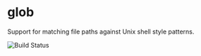 glob
====

Support for matching file paths against Unix shell style patterns.

![[Build Status](https://travis-ci.org/rust-lang/glob.svg?branch=master)](https://travis-ci.org/rust-lang/glob)
